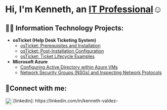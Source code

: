 <h1>Hi, I'm Kenneth, an <a href="https://linkedin.com/in/kenneth-valdez-">IT Professional</a>☺</h1>

<h2>👨‍💻 Information Technology Projects:</h2>

- <b>osTicket (Help Desk Ticketing System)</b>
  - [osTicket: Prerequisites and Installation](https://github.com/Kennv02/osticket-prereqs)
  - [osTicket: Post-Installation Configuration](https://github.com/Kennv02/post-install-config)
  - [osTicket: Ticket Lifecycle Examples](https://github.com/Kennv02/ticket-lifecycle)
- <b>Microsoft Azure</b>
  - [Configuring Active Directory within Azure VMs](https://github.com/Kennv02/configure-ad)
  - [Network Security Groups (NSGs) and Inspecting Network Protocols](https://github.com/Kennv02/azure-network-protocols)

<h2>🤳Connect with me:</h2>

<img align="left" alt="Josh | LinkedIn" width="22px" src="https://cdn.jsdelivr.net/npm/simple-icons@v3/icons/linkedin.svg" />
[linkedin]: https://linkedin.com/in/kenneth-valdez-
